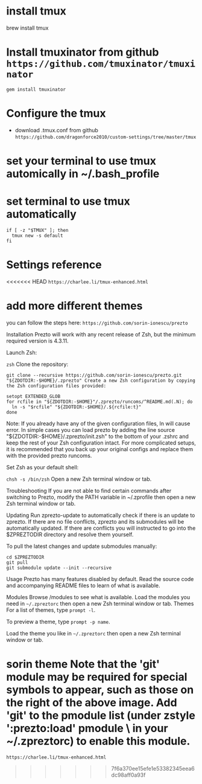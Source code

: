 # install tmux

brew install tmux

# Install tmuxinator from github `https://github.com/tmuxinator/tmuxinator`

`gem install tmuxinator`

# Configure the tmux

- download .tmux.conf from github `https://github.com/dragonforce2010/custom-settings/tree/master/tmux`

# set your terminal to use tmux automically in ~/.bash_profile

# set terminal to use tmux automatically

```
if [ -z "$TMUX" ]; then
  tmux new -s default
fi
```

# Settings reference
<<<<<<< HEAD
`https://charlee.li/tmux-enhanced.html`

# add more different themes
you can follow the steps here: `https://github.com/sorin-ionescu/prezto`

Installation
Prezto will work with any recent release of Zsh, but the minimum required version is 4.3.11.

Launch Zsh:

`zsh`
Clone the repository:

`git clone --recursive https://github.com/sorin-ionescu/prezto.git "${ZDOTDIR:-$HOME}/.zprezto"
Create a new Zsh configuration by copying the Zsh configuration files provided:`

```
setopt EXTENDED_GLOB
for rcfile in "${ZDOTDIR:-$HOME}"/.zprezto/runcoms/^README.md(.N); do
  ln -s "$rcfile" "${ZDOTDIR:-$HOME}/.${rcfile:t}"
done
```
Note: If you already have any of the given configuration files, ln will cause error. In simple cases you can load prezto by adding the line source "${ZDOTDIR:-$HOME}/.zprezto/init.zsh" to the bottom of your .zshrc and keep the rest of your Zsh configuration intact. For more complicated setups, it is recommended that you back up your original configs and replace them with the provided prezto runcoms.

Set Zsh as your default shell:

`chsh -s /bin/zsh`
Open a new Zsh terminal window or tab.

Troubleshooting
If you are not able to find certain commands after switching to Prezto, modify the PATH variable in ~/.zprofile then open a new Zsh terminal window or tab.

Updating
Run zprezto-update to automatically check if there is an update to zprezto. If there are no file conflicts, zprezto and its submodules will be automatically updated. If there are conflicts you will instructed to go into the $ZPREZTODIR directory and resolve them yourself.

To pull the latest changes and update submodules manually:

```
cd $ZPREZTODIR
git pull
git submodule update --init --recursive
```
Usage
Prezto has many features disabled by default. Read the source code and accompanying README files to learn of what is available.

Modules
Browse /modules to see what is available.
Load the modules you need in `~/.zpreztorc` then open a new Zsh terminal window or tab.
Themes
For a list of themes, type `prompt -l`.

To preview a theme, type `prompt -p name`.

Load the theme you like in `~/.zpreztorc` then open a new Zsh terminal window or tab.

sorin theme Note that the 'git' module may be required for special symbols to appear, such as those on the right of the above image. Add 'git' to the pmodule list (under zstyle ':prezto:load' pmodule \ in your ~/.zpreztorc) to enable this module.
=======

`https://charlee.li/tmux-enhanced.html`
>>>>>>> 7f6a370ee15efe1e53382345eea6dc98aff0a93f
